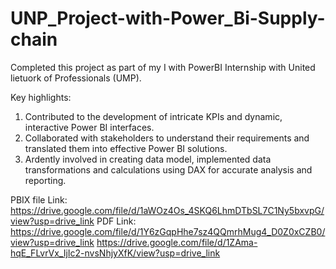 # UNP_Project-with-Power_Bi-Supply-chain

Completed this project as part of my I with PowerBI Internship with United lietuork of Professionals (UMP).

Key highlights:

1. Contributed to the development of intricate KPIs and dynamic, interactive Power BI interfaces.
2. Collaborated with stakeholders to understand their requirements and translated them into effective Power BI solutions.
3. Ardently involved in creating data model, implemented data transformations and calculations using DAX for accurate analysis and reporting.

PBIX file Link: https://drive.google.com/file/d/1aWOz4Os_4SKQ6LhmDTbSL7C1Ny5bxvpG/view?usp=drive_link
PDF Link: https://drive.google.com/file/d/1Y6zGqpHhe7sz4QQmrhMug4_D0Z0xCZB0/view?usp=drive_link
          https://drive.google.com/file/d/1ZAma-hqE_FLvrVx_IjIc2-nvsNhjyXfK/view?usp=drive_link

